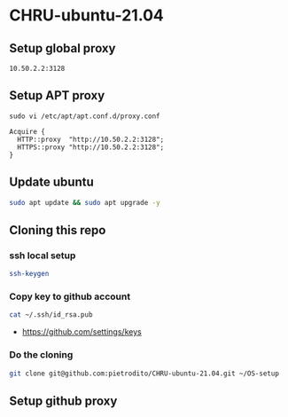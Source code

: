 # CHRU-ubuntu-21.04

## Setup global proxy
```
10.50.2.2:3128
```

## Setup APT proxy
```
sudo vi /etc/apt/apt.conf.d/proxy.conf
```
```
Acquire {
  HTTP::proxy  "http://10.50.2.2:3128";
  HTTPS::proxy "http://10.50.2.2:3128";
}
```
## Update ubuntu

```bash
sudo apt update && sudo apt upgrade -y
```

## Cloning this repo

### ssh local setup

```bash
ssh-keygen
```

### Copy key to github account

```bash
cat ~/.ssh/id_rsa.pub
```

+ https://github.com/settings/keys

### Do the cloning

```bash
git clone git@github.com:pietrodito/CHRU-ubuntu-21.04.git ~/OS-setup
```

## Setup github proxy
